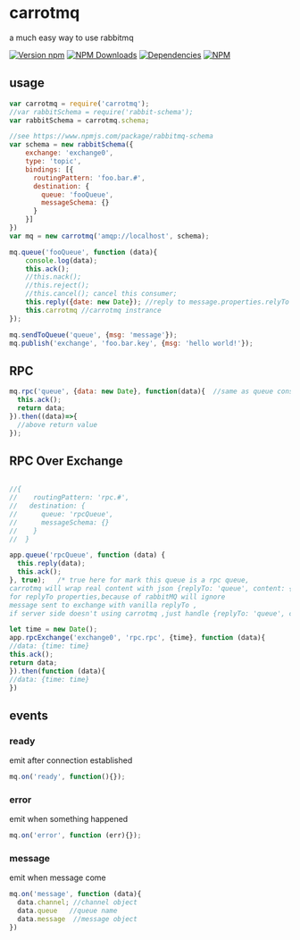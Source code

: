 # carrotmq
a much easy way to use rabbitmq

[![Version npm](https://img.shields.io/npm/v/carrotmq.svg?style=flat-square)](https://www.npmjs.com/package/carrotmq)
[![NPM Downloads](https://img.shields.io/npm/dm/carrotmq.svg?style=flat-square)](https://www.npmjs.com/package/carrotmq)
[![Dependencies](https://img.shields.io/david/bangbang93/carrotmq.svg?style=flat-square)](https://david-dm.org/bangbang93/carrotmq)
[![NPM](https://nodei.co/npm/carrotmq.png?downloads=true&downloadRank=true)](https://nodei.co/npm/carrotmq/)

## usage
```javascript
var carrotmq = require('carrotmq');
//var rabbitSchema = require('rabbit-schema');
var rabbitSchema = carrotmq.schema;

//see https://www.npmjs.com/package/rabbitmq-schema
var schema = new rabbitSchema({
    exchange: 'exchange0',
    type: 'topic',
    bindings: [{
      routingPattern: 'foo.bar.#',
      destination: {
        queue: 'fooQueue',
        messageSchema: {}
      }
    }]
})
var mq = new carrotmq('amqp://localhost', schema);

mq.queue('fooQueue', function (data){
    console.log(data);
    this.ack();
    //this.nack();
    //this.reject();
    //this.cancel(); cancel this consumer;
    this.reply({date: new Date}); //reply to message.properties.relyTo
    this.carrotmq //carrotmq instrance
});

mq.sendToQueue('queue', {msg: 'message'});
mq.publish('exchange', 'foo.bar.key', {msg: 'hello world!'});
```

## RPC
```javascript
mq.rpc('queue', {data: new Date}, function(data){  //same as queue consumer
  this.ack();
  return data;
}).then((data)=>{
  //above return value
});
```

## RPC Over Exchange
```javascript

//{
//    routingPattern: 'rpc.#',
//   destination: {
//      queue: 'rpcQueue',
//      messageSchema: {}
//    }
//  }

app.queue('rpcQueue', function (data) {
  this.reply(data);
  this.ack();
}, true);   /* true here for mark this queue is a rpc queue,
carrotmq will wrap real content with json {replyTo: 'queue', content: {buffer}}
for replyTo properties,because of rabbitMQ will ignore
message sent to exchange with vanilla replyTo ,
if server side doesn't using carrotmq ,just handle {replyTo: 'queue', content: {buffer}}*/

let time = new Date();
app.rpcExchange('exchange0', 'rpc.rpc', {time}, function (data){
//data: {time: time}
this.ack();
return data;
}).then(function (data){
//data: {time: time}
})
```

## events
### ready
emit after connection established
```javascript
mq.on('ready', function(){});
```

### error
emit when something happened
```javascript
mq.on('error', function (err){});
```

### message
emit when message come
```javascript
mq.on('message', function (data){
  data.channel; //channel object
  data.queue   //queue name
  data.message  //message object
})
```